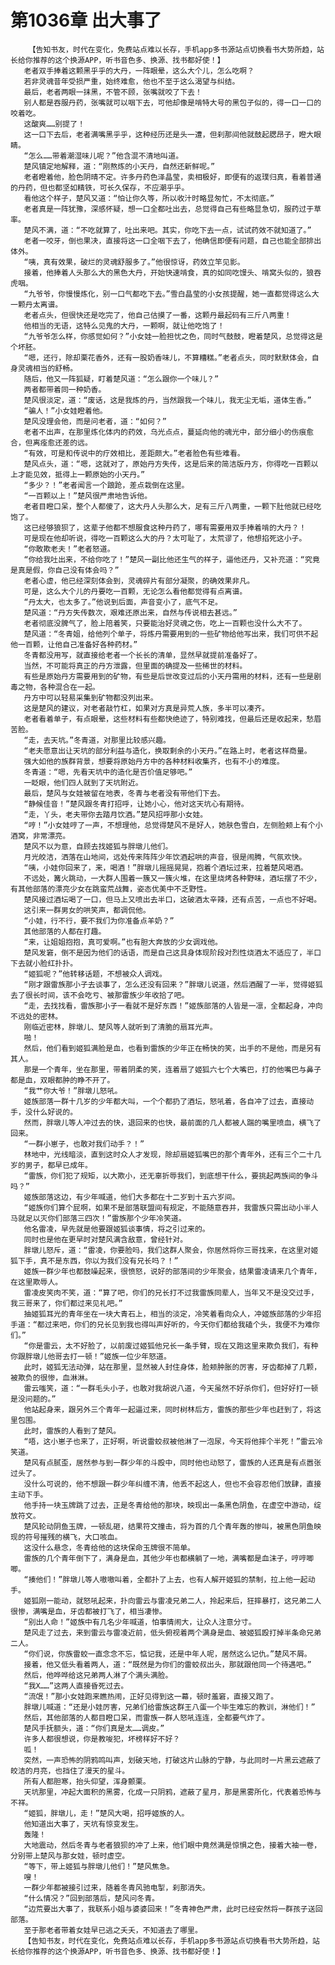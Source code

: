 # 第1036章 出大事了
        【告知书友，时代在变化，免费站点难以长存，手机app多书源站点切换看书大势所趋，站长给你推荐的这个换源APP，听书音色多、换源、找书都好使！】
       老者双手捧着这颗黑乎乎的大丹，一阵眼晕，这么大个儿，怎么吃啊？
       若非灵魂昔年受损严重，始终难愈，他也不至于这么渴望与纠结。
       最后，老者两眼一抹黑，不管不顾，张嘴就咬了下去！
       别人都是吞服丹药，张嘴就可以咽下去，可他却像是啃特大号的黑包子似的，得一口一口的咬着吃。
       这酸爽……别提了！
       这一口下去后，老者满嘴黑乎乎，这种经历还是头一遭，但刹那间他就鼓起腮昂子，瞪大眼睛。
       “怎么……带着潮湿味儿呢？”他含混不清地叫道。
       楚风镇定地解释，道：“刚熬炼的小天丹，自然还新鲜呢。”
       老者瞪着他，脸色阴晴不定。许多丹药色泽晶莹，卖相极好，即便有的返璞归真，看着普通的丹药，但也都坚如精铁，可长久保存，不应潮乎乎。
       看他这个样子，楚风又道：“怕让你久等，所以收汁时略显匆忙，不太彻底。”
       老者真是一阵犹豫，深感怀疑，想一口全都吐出去，总觉得自己有些略显急切，服药过于草率。
       楚风不满，道：“不吃就算了，吐出来吧。其实，你吃下去一点，试试药效不就知道了。”
       老者一咬牙，倒也果决，直接将这一口全咽下去了，他确信即便有问题，自己也能全部排出体外。
       “咦，真有效果，破烂的灵魂舒服多了。”他很惊讶，药效立竿见影。
       接着，他捧着人头那么大的黑色大丹，开始快速啃食，真的如同吃馒头、啃窝头似的，狼吞虎咽。
       “九爷爷，你慢慢炼化，别一口气都吃下去。”雪白晶莹的小女孩提醒，她一直都觉得这么大一颗丹太离谱。
       老者点头，但很快还是吃完了，他自己估摸了一番，这颗丹最起码有三斤八两重！
       他相当的无语，这特么见鬼的大丹，一颗啊，就让他吃饱了！
       “九爷爷怎么样，你感觉如何？”小女娃一脸担忧之色，同时气鼓鼓，瞪着楚风，总觉得这是个坏胚。
       “嗯，还行，除却栗花香外，还有一股奶香味儿，不算糟糕。”老者点头，同时默默体会，自身灵魂相当的舒畅。
       随后，他又一阵狐疑，盯着楚风道：“怎么跟你一个味儿？”
       两者都带着同一种奶香。
       楚风很淡定，道：“废话，这是我炼的丹，当然跟我一个味儿，我无尘无垢，道体生香。”
       “骗人！”小女娃瞪着他。
       楚风没理会他，而是问老者，道：“如何？”
       老者不出声，在那里炼化体内的药效，乌光点点，蔓延向他的魂光中，部分细小的伤痕愈合，但离痊愈还差的远。
       “有效，可是和传说中的疗效相比，差距颇大。”老者脸色有些难看。
       楚风点头，道：“嗯，这就对了，原始丹方失传，这是后来的简洁版丹方，你得吃一百颗以上才能见效，抵得上一颗原始的小天丹。”
       “多少？！”老者闻言一个踉跄，差点栽倒在这里。
       “一百颗以上！”楚风很严肃地告诉他。
       老者目瞪口呆，整个人都傻了，这大丹人头那么大，足有三斤八两重，一颗下肚他就已经吃饱了。
       这已经够狼狈了，这辈子他都不想服食这种丹药了，哪有需要用双手捧着啃的大丹？！
       可是现在他却听说，得吃一百颗这么大的丹？太可耻了，太荒谬了，他想掐死这小子。
       “你敢欺老夫！”老者怒道。
       “你给我吐出来，不给你吃了！”楚风一副比他还生气的样子，逼他还丹，又补充道：“究竟是真是假，你自己没有体会吗？”
       老者心虚，他已经深刻体会到，灵魂碎片有部分凝聚，的确效果非凡。
       可是，这么大个儿的丹要吃一百颗，无论怎么看他都觉得有点离谱。
       “丹太大，也太多了。”他说到后面，声音变小了，底气不足。
       楚风道：“丹方失传数次，艰难还原出来，自然与传说相去甚远。”
       老者彻底没脾气了，脸上陪着笑，只要能治好灵魂之伤，吃上一百颗也没什么大不了。
       楚风道：“冬青姐，给他列个单子，将炼丹需要用到的一些矿物给他写出来，我们可供不起他一百颗，让他自己准备好各种药材。”
       冬青都没用写，就直接给老者一个长长的清单，显然早就提前准备好了。
       当然，不可能将真正的丹方泄露，但里面的确提及一些稀世的材料。
       有些是原始丹方需要用到的矿物，有些是后世改变过后的小天丹需用的材料，还有一些是剧毒之物，各种混合在一起。
       丹方中可以轻易采集到矿物都没列出来。
       这是楚风的建议，对老者敲竹杠，如果对方真是异荒人族，多半可以凑齐。
       老者看着单子，有点眼晕，这些材料有些都快绝迹了，特别难找，但最后还是收起来，愁眉苦脸。
       “走，去天坑。”冬青道，对那里比较感兴趣。
       “老夫愿意出让天坑的部分利益与造化，换取剩余的小天丹。”在路上时，老者这样商量。
       强大如他的族群背景，想要将原始丹方中的各种材料收集齐，也有不小的难度。
       冬青道：“嗯，先看天坑中的造化是否价值足够吧。”
       一眨眼，他们四人就到了天坑附近。
       最后，楚风与女娃被留在地表，冬青与老者没有带他们下去。
       “静候佳音！”楚风跟冬青打招呼，让她小心，他对这天坑心有期待。
       “走，丫头，老夫带你去踏月饮酒。”楚风招呼那小女娃。
       “哼！”小女娃哼了一声，不想理他，总觉得楚风不是好人，她肤色雪白，左侧脸颊上有个小酒窝，非常漂亮。
       楚风不以为意，自顾去找姬狐与胖墩儿他们。
       月光皎洁，洒落在山地间，远处传来阵阵少年饮酒起哄的声音，很是闹腾，气氛欢快。
       “咦，小娃你回来了，来，喝酒！”胖墩儿摇摇晃晃，抱着个酒坛过来，拉着楚风喝酒。
       不远处，篝火跳动，一大群人围着一簇又一簇火堆，在这里烧烤各种野味，酒坛摆了不少，有其他部落的漂亮少女在跳蛮荒战舞，姿态优美中不乏野性。
       楚风接过酒坛喝了一口，但马上又喷出去半口，这破酒太辛辣，还有点苦，一点也不好喝。
       这引来一群男女的哄笑声，都调侃他。
       “小娃，行不行，要不我们为你准备点羊奶？”
       其他部落的人都在打趣。
       “来，让姐姐抱抱，真可爱啊。”也有胆大奔放的少女调戏他。
       楚风发窘，倒不是因为他们的话语，而是自己这具身体现阶段对烈性烧酒太不适应了，半口下去就小脸红扑扑。
       “姬狐呢？”他转移话题，不想被众人调戏。
       “刚才跟雷族那小子去谈事了，怎么还没有回来？”胖墩儿说道，然后酒醒了一半，觉得姬狐去了很长时间，该不会吃亏、被那雷族少年收拾了吧。
       “走，去找找看，雷族那小子一看就不是好东西！”姬族部落的人皆是一凛，全都起身，冲向不远处的密林。
       刚临近密林，胖墩儿、楚风等人就听到了清脆的扇耳光声。
       啪！
       然后，他们看到姬狐满脸是血，也看到雷族的少年正在畅快的笑，出手的不是他，而是另有其人。
       那是一个青年，坐在那里，带着阴柔的笑，连着扇了姬狐六七个大嘴巴，打的他嘴巴与鼻子都是血，双眼都肿的睁不开了。
       “我艹你大爷！”胖墩儿怒吼。
       姬族部落一群十几岁的少年都大叫，一个个都扔了酒坛，怒吼着，各自冲了过去，直接动手，没什么好说的。
       然而，胖墩儿等人冲过去的快，退回来的也快，最前面的几人都被人踹的嘴里喷血，横飞了回来。
       “一群小崽子，也敢对我们动手？！”
       林地中，光线暗淡，直到这时众人才发现，除却扇姬狐嘴巴的那个青年外，还有三个二十几岁的男子，都早已成年。
       “雷族，你们犯了规矩，以大欺小，还无辜折辱我们，到底想干什么，要挑起两族间的争斗吗？”
       姬族部落这边，有少年喊道，他们大多都在十二岁到十五六岁间。
       “姬族你们算个屁啊，如果不是部落联盟间有规定，不能随意吞并，我雷族只需出动小半人马就足以灭你们部落三四次！”雷族那个少年冷笑道。
       他名雷凌，早先就是他要跟姬狐谈事情，将之引过来的。
       同时也是他在更早时对楚风满含敌意，曾经针对。
       胖墩儿怒斥，道：“雷凌，你要脸吗，我们这群人聚会，你居然将你三哥找来，在这里对姬狐下手，真不是东西，你以为我们没有兄长吗？！”
       姬族一群少年也都鼓噪起来，很愤怒，说好的部落间的少年聚会，结果雷凌请来几个青年，在这里欺辱人。
       雷凌皮笑肉不笑，道：“算了吧，你们的兄长打不过我雷族同辈人，当年又不是没交过手，我三哥来了，你们都过来见礼吧。”
       抽姬狐耳光的青年坐在一块大青石上，相当的淡定，冷笑着看向众人，冲姬族部落的少年招手道：“都过来吧，你们的兄长见到我也得叫声好听的，今天你们都给我磕个头，我便不为难你们。”
       “你是雷云，太不好脸了，以前废过姬狐他兄长一条手臂，现在又跑这里来欺负我们，有种你跟胖墩儿他哥去打一顿！”姬族一位少年怒道。
       此时，姬狐无法动弹，站在那里，显然被人封住身体，脸颊肿胀的厉害，牙齿都掉了几颗，被欺负的很惨，血淋淋。
       雷云嗤笑，道：“一群毛头小子，也敢对我胡说八道，今天虽然不好杀你们，但好好打一顿是没问题的。”
       他站起身来，跟另外三个青年一起逼过来，同时树林后方，雷族的那些少年也赶到了，将这里包围。
       此时，雷族的人看到了楚风。
       “唔，这小崽子也来了，正好啊，听说雷蛟叔被他淋了一泡尿，今天将他摔个半死！”雷云冷笑道。
       楚风有点腻歪，居然参与到一群少年的斗殴中，同时他也动怒了，雷族的人还真是有点嚣张过头了。
       没什么可说的，他不想跟一群少年纠缠不清，他丢不起这人，但也不会容忍他们放肆，直接主动下手。
       他手持一块玉牌跳了过去，正是冬青给他的那块，映现出一条黑色阴鱼，在虚空中游动，绽放符文。
       楚风轮动阴鱼玉牌，一顿乱砸，结果符文撞击，将为首的几个青年轰的惨叫，被黑色阴鱼映现的符号摧残的横飞，大口咳血。
       这没什么悬念，冬青给他的这块保命玉牌很不简单。
       雷族的几个青年倒下了，满身是血，其他少年也都横躺了一地，满嘴都是血沫子，哼哼唧唧。
       “揍他们！”胖墩儿等人嗷嗷叫着，全都扑了上去，也有人解开姬狐的禁制，拉上他一起动手。
       姬狐刚一能动，就怒吼起来，扑向雷云与雷凌兄弟二人，拎起来后，狂摔暴打，这兄弟二人很惨，满嘴是血，牙齿都被打飞了，相当凄惨。
       “别出人命！”姬族中有几名少年喊道，怕事情闹大，让众人注意分寸。
       楚风走了过去，来到雷云与雷凌近前，低头俯视着两个满身是血、被姬狐殴打掉半条命兄弟二人。
       “你们说，你族雷蛟一直念念不忘，惦记我，还是中年人呢，居然这么记仇。”楚风不屑。
       接着，他又低头看着两人，道：“既然是为你们的雷蛟叔出头，那就跟他同一个待遇吧。”
       然后，他哗哗给这兄弟两人淋了个满头满脸。
       “我X……”这两人直接昏死过去。
       “流氓！”那小女娃跑来瞧热闹，正好见得到这一幕，顿时羞窘，直接又跑了。
       胖墩儿喊道：“还是小娃厉害，兄弟们给雷族这群王八蛋一个毕生难忘的教训，淋他们！”
       然后，其他部落的人都目瞪口呆，而雷族一群人怒吼连连，全都要气炸了。
       楚风手抚额头，道：“你们真是太……调皮。”
       许多人都很想说，你是教唆犯，坏榜样好不好？
       呱！
       突然，一声恐怖的阴鸦鸣叫声，划破天地，打破这片山脉的宁静，与此同时一片黑云遮蔽了皎洁的月亮，也挡住了漫天的星斗。
       所有人都胆寒，抬头仰望，浑身颤栗。
       天坑那里，冲起大面积的黑雾，化成一只阴鸦，遮蔽了星月，那是黑雾所化，代表着恐怖与不祥。
       “姬狐，胖墩儿，走！”楚风大喝，招呼姬族的人。
       他知道出大事了，天坑有惊变发生。
       轰隆！
       大地震动，然后冬青与老者狼狈的冲了上来，他们眼中竟然满是惊惧之色，接着大袖一卷，分别带上楚风与那女娃，顿时虚空。
       “等下，带上姬狐与胖墩儿他们！”楚风焦急。
       嗖！
       一群少年都被接引过来，随着冬青风驰电掣，刹那消失。
       “什么情况？”回到部落后，楚风问冬青。
       “边荒要出大事了，我联系小姐与婆婆回来！”冬青神色严肃，此时已经安然将一群孩子送回部落。
       至于那老者带着女娃早已逃之夭夭，不知道去了哪里。
       【告知书友，时代在变化，免费站点难以长存，手机app多书源站点切换看书大势所趋，站长给你推荐的这个换源APP，听书音色多、换源、找书都好使！】